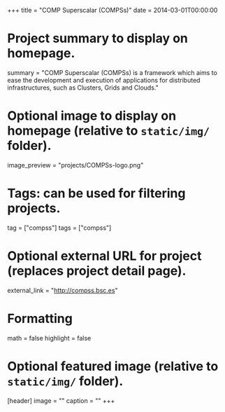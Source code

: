 +++
title = "COMP Superscalar (COMPSs)"
date = 2014-03-01T00:00:00

# Project summary to display on homepage.
summary = "COMP Superscalar (COMPSs) is a framework which aims to ease the development and execution of applications for distributed infrastructures, such as Clusters, Grids and Clouds."

# Optional image to display on homepage (relative to `static/img/` folder).
image_preview = "projects/COMPSs-logo.png"

# Tags: can be used for filtering projects.
tag = ["compss"]
tags = ["compss"]

# Optional external URL for project (replaces project detail page).
external_link = "http://compss.bsc.es"

# Formatting
math = false
highlight = false

# Optional featured image (relative to `static/img/` folder).
[header]
image = ""
caption = ""
+++
